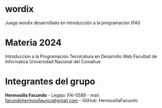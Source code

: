 # wordix
Juego wordix desarrollado en introducción a la programación (FAI)

# Materia 2024

Introduccion a la Programacion 
Tecnicatura en Desarrollo Web
Facultad de Informatica 
Universidad Nacional del Comahue 

# Integrantes del grupo 

**Hermosilla Facundo** - Legajo: FAI-5589 - mail: facundohermosillaunco@gmail.com - GitHub: HermosillaFacundo
